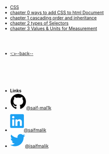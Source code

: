 - [CSS](/CSS/README.md)
- [chapter 0 ways to add CSS to html Document](/CSS/chapter%200%20ways%20to%20add%20CSS%20to%20html%20Document/README.md)
- [chapter 1 cascading order and inheritance](/CSS/chapter%201%20cascading%20order%20and%20inheritance/README.md)
- [chapter 2 types of Selectors](/CSS/chapter%202%20types%20of%20Selectors/README.md)
- [chapter 3 Values & Units for Measurement](/CSS/chapter%203%20Values%20%26%20Units%20for%20Measurement/README.md)

<br/>

<br/>


- [👈--back--](../)


<br/>

<br/>

<br/>

<br/>

- **Links**
- [![Github](../assets/img/github.svg)@saif-mal1k](https://github.com/saif-mal1k/)
- [![LinkedIn](../assets/img/linkedin.svg)@saifmalik](http://twitter.com/isaifmalik)
- [![Twitter](../assets/img/twitter.svg)@isaifmalik](http://linkedin.com/in/saifmalik)

